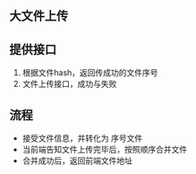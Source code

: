 ## 大文件上传

## 提供接口
1. 根据文件hash，返回传成功的文件序号
2. 文件上传接口，成功与失败

## 流程
- 接受文件信息，并转化为 序号文件
- 当前端告知文件上传完毕后，按照顺序合并文件
- 合并成功后，返回前端文件地址